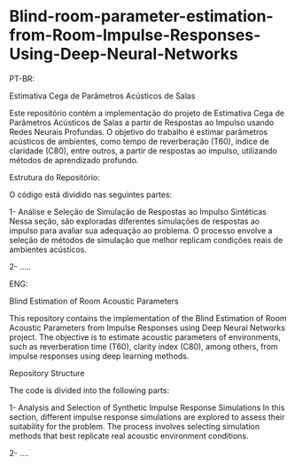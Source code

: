 # Blind-room-parameter-estimation-from-Room-Impulse-Responses-Using-Deep-Neural-Networks

PT-BR:

Estimativa Cega de Parâmetros Acústicos de Salas

Este repositório contém a implementação do projeto de Estimativa Cega de Parâmetros Acústicos de Salas a partir de Respostas ao Impulso usando Redes Neurais Profundas. O objetivo do trabalho é estimar parâmetros acústicos de ambientes, como tempo de reverberação (T60), índice de claridade (C80), entre outros, a partir de respostas ao impulso, utilizando métodos de aprendizado profundo.

Estrutura do Repositório:

O código está dividido nas seguintes partes:

1- Análise e Seleção de Simulação de Respostas ao Impulso Sintéticas
Nessa seção, são exploradas diferentes simulações de respostas ao impulso para avaliar sua adequação ao problema. O processo envolve a seleção de métodos de simulação que melhor replicam condições reais de ambientes acústicos.

2- .....

ENG:

Blind Estimation of Room Acoustic Parameters

This repository contains the implementation of the Blind Estimation of Room Acoustic Parameters from Impulse Responses using Deep Neural Networks project. The objective is to estimate acoustic parameters of environments, such as reverberation time (T60), clarity index (C80), among others, from impulse responses using deep learning methods.

Repository Structure

The code is divided into the following parts:

1- Analysis and Selection of Synthetic Impulse Response Simulations
In this section, different impulse response simulations are explored to assess their suitability for the problem. The process involves selecting simulation methods that best replicate real acoustic environment conditions.

2-  ....
